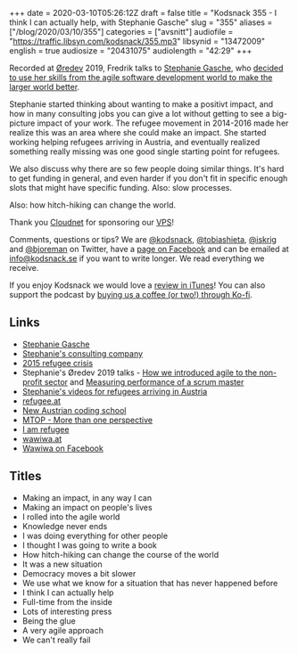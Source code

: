 +++
date = 2020-03-10T05:26:12Z
draft = false
title = "Kodsnack 355 - I think I can actually help, with Stephanie Gasche"
slug = "355"
aliases = ["/blog/2020/03/10/355"]
categories = ["avsnitt"]
audiofile = "https://traffic.libsyn.com/kodsnack/355.mp3"
libsynid = "13472009"
english = true
audiosize = "20431075"
audiolength = "42:29"
+++

Recorded at [Øredev](https://oredev.org/) 2019, Fredrik talks to [Stephanie Gasche](https://twitter.com/stephygasche), who [decided to use her skills from the agile software development world to make the larger world better](https://www.youtube.com/watch?v=coCdsoeEEUQ). 

Stephanie started thinking about wanting to make a positivt impact, and how in many consulting jobs you can give a lot without getting to see a big-picture impact of your work. The refugee movement in 2014-2016 made her realize this was an area where she could make an impact. She started working helping refugees arriving in Austria, and eventually realized something really missing was one good single starting point for refugees.

We also discuss why there are so few people doing similar things. It's hard to get funding in general, and even harder if you don't fit in specific enough slots that might have specific funding. Also: slow processes.

Also: how hitch-hiking can change the world.

Thank you [Cloudnet](http://www.cloudnet.se) for sponsoring our [VPS](http://en.wikipedia.org/wiki/Virtual_private_server)!

Comments, questions or tips? We are [@kodsnack](https://www.twitter.com/kodsnack), [@tobiashieta](https://www.twitter.com/tobiashieta), [@iskrig](https://www.twitter.com/iskrig) and [@bjoreman](https://www.twitter.com/bjoreman) on Twitter, have a [page on Facebook](https://www.facebook.com/kodsnack) and can be emailed at [info@kodsnack.se](mailto:info@kodsnack.se) if you want to write longer. We read everything we receive.

If you enjoy Kodsnack we would love a [review in iTunes](http://itunes.apple.com/se/podcast/kodsnack/id561631498?l=en)! You can also support the podcast by <a href="https://ko-fi.com/kodsnack" rel="payment">buying us a coffee (or two!) through Ko-fi</a>.

## Links ##
* [Stephanie Gasche](https://twitter.com/stephygasche)
* [Stephanie's consulting company](https://gasche-consulting.com/wp-content/cache/all/index.html)
* [2015 refugee crisis](https://en.wikipedia.org/wiki/European_migrant_crisis)
* Stephanie's Øredev 2019 talks - [How we introduced agile to the non-profit sector](https://www.youtube.com/watch?v=coCdsoeEEUQ) and [Measuring performance of a scrum master](https://www.youtube.com/watch?v=l4dF1qsd72s)
* [Stephanie's videos for refugees arriving in Austria](https://www.youtube.com/channel/UCaK672tbssaIWfqJajjI0rg)
* [refugee.at](https://iamrefugee.at/de/)
* [New Austrian coding school](https://www.newaustriancodingschool.at/)
* [MTOP - More than one perspective](https://mtop.at/)
* [I am refugee](https://iamrefugee.at/en/)
* [wawiwa.at](https://iamrefugee.at/de/)
* [Wawiwa on Facebook](https://www.facebook.com/wawiwa.at/)

## Titles ##
* Making an impact, in any way I can
* Making an impact on people's lives
* I rolled into the agile world
* Knowledge never ends
* I was doing everything for other people
* I thought I was going to write a book
* How hitch-hiking can change the course of the world
* It was a new situation
* Democracy moves a bit slower
* We use what we know for a situation that has never happened before
* I think I can actually help
* Full-time from the inside
* Lots of interesting press
* Being the glue
* A very agile approach
* We can't really fail